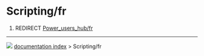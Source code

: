 # Scripting/fr
1.  REDIRECT [Power_users_hub/fr](Power_users_hub/fr.md)



---
![](images/Right_arrow.png) [documentation index](../README.md) > Scripting/fr
